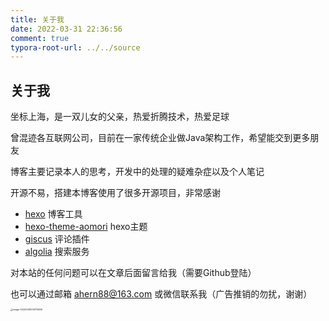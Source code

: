 ```yaml
---
title: 关于我
date: 2022-03-31 22:36:56
comment: true
typora-root-url: ../../source
---
```


## 关于我

坐标上海，是一双儿女的父亲，热爱折腾技术，热爱足球

曾混迹各互联网公司，目前在一家传统企业做Java架构工作，希望能交到更多朋友

博客主要记录本人的思考，开发中的处理的疑难杂症以及个人笔记

开源不易，搭建本博客使用了很多开源项目，非常感谢

- [hexo](https://github.com/hexojs/hexo) 博客工具
- [hexo-theme-aomori](https://github.com/lh1me/hexo-theme-aomori)  hexo主题
- [giscus](https://github.com/giscus/giscus) 评论插件
- [algolia](https://www.algolia.com/) 搜索服务

对本站的任何问题可以在文章后面留言给我（需要Github登陆）

也可以通过邮箱 ahern88@163.com 或微信联系我（广告推销的勿扰，谢谢）

<img src="/images/index/image-20220401005713496.png" alt="image-20220401005713496" style="zoom:25%;" />
